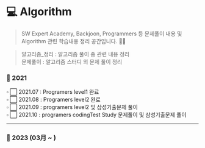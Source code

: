# 💻 Algorithm   
> SW Expert Academy, Backjoon, Programmers 등 문제풀이 내용 및 Algorithm 관련 학습내용 정리 공간입니다. 👨‍💻

> 알고리즘_정리 : 알고리즘 풀이 중 관련 내용 정리   
> 문제풀이 : 알고리즘 스터디 외 문제 풀이 정리       


### 📅 2021 
▫ ⬜ 2021.07 : Programers level1 완료       
▫ ⬜ 2021.08 : Programers level2 완료     
▫ ⬜ 2021.09 : programers level2 및 삼성기출문제 풀이   
▫ ⬜ 2021.10 : programers codingTest Study 문제풀이 및 삼성기출문제 풀이   

-----------------------------------------------------------------------------------------------------------------------

### 📅 2023 (03月 ~ )
